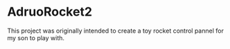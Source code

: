 # AdruoRocket2

This project was originally intended to create a toy rocket control pannel for my son to play with.
